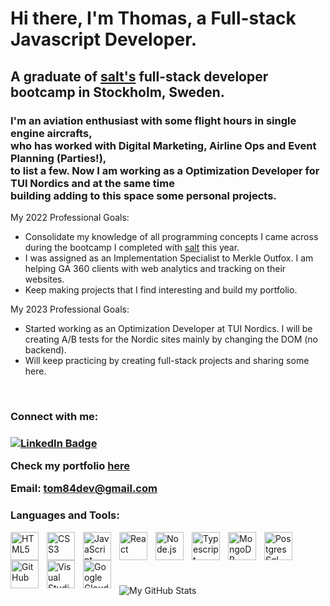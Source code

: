 # Hi there, I'm Thomas, a Full-stack Javascript Developer.

## A graduate of [salt's](https://www.salt.study/) full-stack developer bootcamp in Stockholm, Sweden.
### I'm an aviation enthusiast with some flight hours in single engine aircrafts,<br/> who has worked with Digital Marketing, Airline Ops and Event Planning (Parties!), <br/> to list a few.  Now I am working as a Optimization Developer for TUI Nordics and at the same time <br/> building adding to this space some personal projects.

 My 2022 Professional Goals: 
- Consolidate my knowledge of all programming concepts I came across during the bootcamp I completed with [salt](https://www.salt.study/) this year.
- I was assigned as an Implementation Specialist to Merkle Outfox. I am helping GA 360 clients with web analytics and tracking on their websites.
- Keep making projects that I find interesting and build my portfolio.

 My 2023 Professional Goals:
- Started working as an Optimization Developer at TUI Nordics. I will be creating A/B tests for the Nordic sites mainly by changing the DOM (no backend).
- Will keep practicing by creating full-stack projects and sharing some here.

<br />

### Connect with me: 

<h3><a href="https://www.linkedin.com/in/thomaskarag"><img src="https://img.shields.io/badge/LinkedIn-blue?style=for-the-badge&logo=linkedin&logoColor=white" alt="LinkedIn Badge"></a> 
 
 Check my portfolio <a href='http://whatiknow.herokuapp.com/' target='_blank'> here</a>
<!-- [![website](./images/globe-light.svg)](http://whatiknow.herokuapp.com/#gh-light-mode-only)
[![website](./images/globe-dark.svg)](http://whatiknow.herokuapp.com/#gh-dark-mode-only)
&nbsp;&nbsp; -->
<!-- [![website](./images/linkedin-light.svg)](https://www.linkedin.com/in/thomaskarag/#gh-light-mode-only)
[![website](./images/linkedin-dark.svg)](https://www.linkedin.com/in/thomaskarag/#gh-dark-mode-only)
&nbsp;&nbsp; -->

Email: [tom84dev@gmail.com](mailto:tom84dev@gmail.com) </h3>


### Languages and Tools:

<div>

<img align="left" alt="HTML5" width="45px" src="https://cdn.jsdelivr.net/gh/devicons/devicon/icons/html5/html5-original.svg" style="padding-right:10px;" />
<img align="left" alt="CSS3" width="45px" src="https://cdn.jsdelivr.net/gh/devicons/devicon/icons/css3/css3-original.svg" style="padding-right:10px;" />

<img align="left" alt="JavaScript" width="45px" src="https://cdn.jsdelivr.net/gh/devicons/devicon/icons/javascript/javascript-original.svg" style="padding-right:10px;" />
<img align="left" alt="React" width="45px" src="https://cdn.jsdelivr.net/gh/devicons/devicon/icons/react/react-original.svg" style="padding-right:10px;" />

<img align="left" alt="Node.js" width="45px" src="https://cdn.jsdelivr.net/gh/devicons/devicon/icons/nodejs/nodejs-original.svg" style="padding-right:10px;" />

<img align="left" alt="Typescript" width="45px" src="https://upload.wikimedia.org/wikipedia/commons/4/4c/Typescript_logo_2020.svg" style="padding-right:10px;" />
<img align="left" alt="MongoDB" width="45px" src="https://cdn.jsdelivr.net/gh/devicons/devicon/icons/mongodb/mongodb-original.svg" style="padding-right:10px;" />

<img align="left" alt="PostgresSql" width="45px" src="https://upload.wikimedia.org/wikipedia/commons/2/29/Postgresql_elephant.svg" style="padding-right:10px;" />
<img align="left" alt="GitHub" width="45px" src="https://user-images.githubusercontent.com/3369400/139447912-e0f43f33-6d9f-45f8-be46-2df5bbc91289.png" style="padding-right:10px;" />
<img align="left" alt="Visual Studio Code" width="45px" src="https://cdn.jsdelivr.net/gh/devicons/devicon/icons/vscode/vscode-original.svg" style="padding-right:10px;" />
<img align="left" alt="Google Cloud" width="45px" src="https://cdn.jsdelivr.net/gh/devicons/devicon/icons/googlecloud/googlecloud-original.svg" style="padding-right:10px;" />
<br />
</div>
<br />
<br />
<br />
<br />


<img align="left" alt="My GitHub Stats" src="https://github-readme-stats.vercel.app/api?username=Thoma-K&show_icons=true&hide_border=false&title_color=ff652f&icon_color=FFE400&bg_color=09131B&text_color=ffffff&border_color=0c1a25" />

